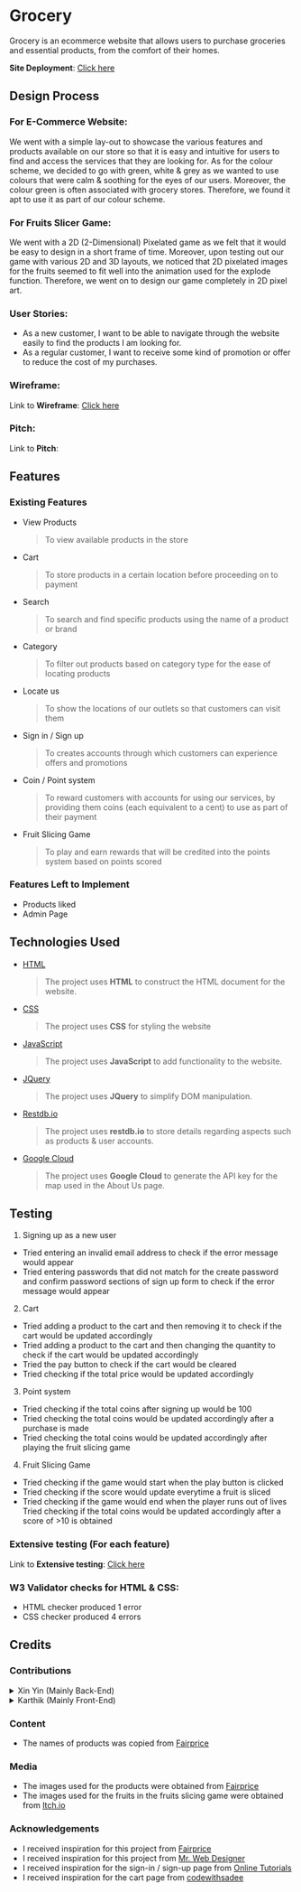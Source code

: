 # Grocery

Grocery is an ecommerce website that allows users to purchase groceries and essential products, from the comfort of their homes.

**Site Deployment**: [Click here](https://wirenotcable.github.io/Asg2/)
 
## Design Process

### For E-Commerce Website:
We went with a simple lay-out to showcase the various features and products available on our store so that it is  easy and intuitive for users to find and access the services that they are looking for. As for the colour scheme, we decided to go with green, white & grey as we wanted to use colours that were calm & soothing for the eyes of our users. Moreover, the colour green is often associated with grocery stores. Therefore, we found it apt to use it as part of our colour scheme.

### For Fruits Slicer Game:
We went with a 2D (2-Dimensional) Pixelated game as we felt that it would be easy to design in a short frame of time. Moreover, upon testing out our game with various 2D and 3D layouts, we noticed that 2D pixelated images for the fruits seemed to fit well into the animation used for the explode function. Therefore, we went on to design our game completely in 2D pixel art.

### User Stories:
- As a new customer, I want to be able to navigate through the website easily to find the products I am looking for.
- As a regular customer, I want to receive some kind of promotion or offer to reduce the cost of my purchases.

### Wireframe:
Link to **Wireframe**: [Click here](https://xd.adobe.com/view/fb8966fd-4990-4537-a5d4-e07558fe6d1a-aeda/)

### Pitch: 
Link to **Pitch**:

## Features
 
### Existing Features
- View Products

  > To view available products in the store
- Cart

  > To store products in a certain location before proceeding on to payment
- Search

  > To search and find specific products using the name of a product or brand
- Category

  > To filter out products based on category type for the ease of locating products
- Locate us

  > To show the locations of our outlets so that customers can visit them
- Sign in / Sign up

  > To creates accounts through which customers can experience offers and promotions
- Coin / Point system

  > To reward customers with accounts for using our services, by providing them coins (each equivalent to a cent) to use as part of their payment
- Fruit Slicing Game

  > To play and earn rewards that will be credited into the points system based on points scored

### Features Left to Implement
- Products liked
- Admin Page

## Technologies Used

- [HTML](https://developer.mozilla.org/en-US/docs/Web/HTML)
  > The project uses **HTML** to construct the HTML document for the website.

- [CSS](https://developer.mozilla.org/en-US/docs/Web/CSS)
  > The project uses **CSS** for styling the website

- [JavaScript](https://www.javascript.com/)
  > The project uses **JavaScript** to add functionality to the website.

- [JQuery](https://jquery.com)
  > The project uses **JQuery** to simplify DOM manipulation.

- [Restdb.io](https://restdb.io/)
  > The project uses **restdb.io** to store details regarding aspects such as products & user accounts.

- [Google Cloud](https://cloud.google.com/)
  > The project uses **Google Cloud** to generate the API key for the map used in the About Us page.

## Testing
1. Signing up as a new user
- Tried entering an invalid email address to check if the error message would appear
- Tried entering passwords that did not match for the create password and confirm password sections of sign up form to check if the error message would appear

2. Cart
- Tried adding a product to the cart and then removing it to check if the cart would be updated accordingly
- Tried adding a product to the cart and then changing the quantity to check if the cart would be updated accordingly
- Tried the pay button to check if the cart would be cleared
- Tried checking if the total price would be updated accordingly

3. Point system
- Tried checking if the total coins after signing up would be 100
- Tried checking the total coins would be updated accordingly after a purchase is made
- Tried checking the total coins would be updated accordingly after playing the fruit slicing game

4. Fruit Slicing Game
- Tried checking if the game would start when the play button is clicked
- Tried checking if the score would update everytime a fruit is sliced
- Tried checking if the game would end when the player runs out of lives
Tried checking if the total coins would be updated accordingly after a score of >10 is obtained


### Extensive testing (For each feature)
Link to **Extensive testing**: [Click here](https://docs.google.com/spreadsheets/d/1VFQuwRBjnRbE1Mq0GdWLr-V5l51O4tmYuKnOBXyqfCU/edit?usp=sharing)

### W3 Validator checks for HTML & CSS:
- HTML checker produced 1 error
- CSS checker produced 4 errors

## Credits

### Contributions
<details><summary>Xin Yin (Mainly Back-End)</summary>
<p>

- Database for user accounts and products
- JavaScript for everything other than search bar & locate us 
- HTML & CSS for sign-in / sign-up page 
- Assisted Karthik with HTML & CSS

</p>
</details>

<details><summary>Karthik (Mainly Front-End)</summary>
<p>

- HTML & CSS for everything other sign-in / sign-up page 
- JavaScript for search bar & locate us
- README.md
- Assisted Xin Yin with JavaScript and Database

</p>
</details>

### Content
- The names of products was copied from [Fairprice](https://www.fairprice.com.sg/)

### Media
- The images used for the products were obtained from [Fairprice](https://www.fairprice.com.sg/)
- The images used for the fruits in the fruits slicing game were obtained from [Itch.io](https://itch.io/)

### Acknowledgements

- I received inspiration for this project from [Fairprice](https://www.fairprice.com.sg/)
- I received inspiration for this project from [Mr. Web Designer](https://www.youtube.com/@MrWebDesignerAnas)
- I received inspiration for the sign-in / sign-up page from [Online Tutorials](https://www.youtube.com/@OnlineTutorialsYT)
- I received inspiration for the cart page from [codewithsadee](https://www.youtube.com/@codewithsadee)
